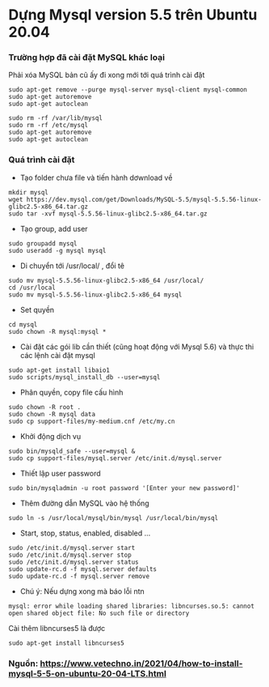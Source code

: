 # Dựng Mysql version 5.5 trên Ubuntu 20.04

### Trường hợp đã cài đặt MySQL khác loại 

Phải xóa MySQL bản cũ ấy đi xong mới tới quá trình cài đặt 

```
sudo apt-get remove --purge mysql-server mysql-client mysql-common
sudo apt-get autoremove
sudo apt-get autoclean

sudo rm -rf /var/lib/mysql
sudo rm -rf /etc/mysql
sudo apt-get autoremove
sudo apt-get autoclean
```

### Quá trình cài đặt 

- Tạo folder chưa file và tiến hành dơwnload về 

```
mkdir mysql
wget https://dev.mysql.com/get/Downloads/MySQL-5.5/mysql-5.5.56-linux-glibc2.5-x86_64.tar.gz
sudo tar -xvf mysql-5.5.56-linux-glibc2.5-x86_64.tar.gz
```

- Tạo group, add user 
  
```
sudo groupadd mysql
sudo useradd -g mysql mysql
```

- Di chuyển tới /usr/local/ , đổi tê
```
sudo mv mysql-5.5.56-linux-glibc2.5-x86_64 /usr/local/
cd /usr/local
sudo mv mysql-5.5.56-linux-glibc2.5-x86_64 mysql
```

- Set quyền 
```
cd mysql
sudo chown -R mysql:mysql *
```

- Cài đặt các gói lib cần thiết (cũng hoạt động với Mysql 5.6) và thực thi các lệnh cài đặt mysql
```
sudo apt-get install libaio1
sudo scripts/mysql_install_db --user=mysql
```
- Phân quyền, copy file cấu hình 
```
sudo chown -R root .
sudo chown -R mysql data
sudo cp support-files/my-medium.cnf /etc/my.cn
```

- Khởi động dịch vụ 
```
sudo bin/mysqld_safe --user=mysql &
sudo cp support-files/mysql.server /etc/init.d/mysql.server
```

- Thiết lập user password
```
sudo bin/mysqladmin -u root password '[Enter your new password]'
```

- Thêm đường dẫn MySQL vào hệ thống
```
sudo ln -s /usr/local/mysql/bin/mysql /usr/local/bin/mysql
```
- Start, stop, status, enabled, disabled ...

```
sudo /etc/init.d/mysql.server start
sudo /etc/init.d/mysql.server stop
sudo /etc/init.d/mysql.server status
sudo update-rc.d -f mysql.server defaults
sudo update-rc.d -f mysql.server remove
```

* Chú ý: Nếu dựng xong mà báo lỗi ntn
```
mysql: error while loading shared libraries: libncurses.so.5: cannot open shared object file: No such file or directory
```

Cài thêm libncurses5 là được 
```
sudo apt-get install libncurses5
```

### Nguồn: https://www.vetechno.in/2021/04/how-to-install-mysql-5-5-on-ubuntu-20-04-LTS.html